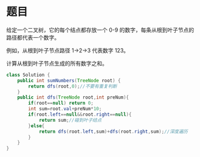 # 题目
给定一个二叉树，它的每个结点都存放一个 0-9 的数字，每条从根到叶子节点的路径都代表一个数字。

例如，从根到叶子节点路径 1->2->3 代表数字 123。

计算从根到叶子节点生成的所有数字之和。

```Java
class Solution {
    public int sumNumbers(TreeNode root) {
        return dfs(root,0);//不要有重复判断
    }
    public int dfs(TreeNode root,int preNum){
        if(root==null) return 0;
        int sum=root.val+preNum*10;
        if(root.left==null&&root.right==null){
            return sum;//碰到叶子结点
        }else{
            return dfs(root.left,sum)+dfs(root.right,sum);//深度遍历
        }
    }
}
```
